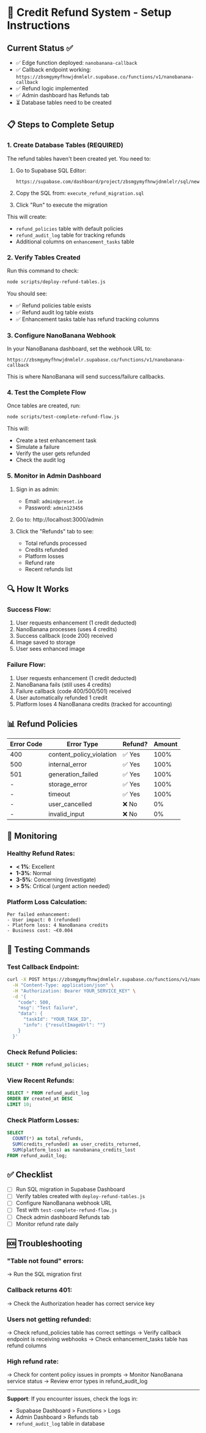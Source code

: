# 🔧 Credit Refund System - Setup Instructions

## Current Status ✅
- ✅ Edge function deployed: `nanobanana-callback`
- ✅ Callback endpoint working: `https://zbsmgymyfhnwjdnmlelr.supabase.co/functions/v1/nanobanana-callback`
- ✅ Refund logic implemented
- ✅ Admin dashboard has Refunds tab
- ⏳ Database tables need to be created

## 📋 Steps to Complete Setup

### 1. Create Database Tables (REQUIRED)
The refund tables haven't been created yet. You need to:

1. Go to Supabase SQL Editor:
   ```
   https://supabase.com/dashboard/project/zbsmgymyfhnwjdnmlelr/sql/new
   ```

2. Copy the SQL from: `execute_refund_migration.sql`

3. Click "Run" to execute the migration

This will create:
- `refund_policies` table with default policies
- `refund_audit_log` table for tracking refunds
- Additional columns on `enhancement_tasks` table

### 2. Verify Tables Created
Run this command to check:
```bash
node scripts/deploy-refund-tables.js
```

You should see:
- ✅ Refund policies table exists
- ✅ Refund audit log table exists
- ✅ Enhancement tasks table has refund tracking columns

### 3. Configure NanoBanana Webhook
In your NanoBanana dashboard, set the webhook URL to:
```
https://zbsmgymyfhnwjdnmlelr.supabase.co/functions/v1/nanobanana-callback
```

This is where NanoBanana will send success/failure callbacks.

### 4. Test the Complete Flow
Once tables are created, run:
```bash
node scripts/test-complete-refund-flow.js
```

This will:
- Create a test enhancement task
- Simulate a failure
- Verify the user gets refunded
- Check the audit log

### 5. Monitor in Admin Dashboard
1. Sign in as admin:
   - Email: `admin@preset.ie`
   - Password: `admin123456`

2. Go to: http://localhost:3000/admin

3. Click the "Refunds" tab to see:
   - Total refunds processed
   - Credits refunded
   - Platform losses
   - Refund rate
   - Recent refunds list

## 🔍 How It Works

### Success Flow:
1. User requests enhancement (1 credit deducted)
2. NanoBanana processes (uses 4 credits)
3. Success callback (code 200) received
4. Image saved to storage
5. User sees enhanced image

### Failure Flow:
1. User requests enhancement (1 credit deducted)
2. NanoBanana fails (still uses 4 credits)
3. Failure callback (code 400/500/501) received
4. User automatically refunded 1 credit
5. Platform loses 4 NanoBanana credits (tracked for accounting)

## 📊 Refund Policies

| Error Code | Error Type | Refund? | Amount |
|------------|------------|---------|--------|
| 400 | content_policy_violation | ✅ Yes | 100% |
| 500 | internal_error | ✅ Yes | 100% |
| 501 | generation_failed | ✅ Yes | 100% |
| - | storage_error | ✅ Yes | 100% |
| - | timeout | ✅ Yes | 100% |
| - | user_cancelled | ❌ No | 0% |
| - | invalid_input | ❌ No | 0% |

## 🚨 Monitoring

### Healthy Refund Rates:
- **< 1%**: Excellent
- **1-3%**: Normal
- **3-5%**: Concerning (investigate)
- **> 5%**: Critical (urgent action needed)

### Platform Loss Calculation:
```
Per failed enhancement:
- User impact: 0 (refunded)
- Platform loss: 4 NanoBanana credits
- Business cost: ~€0.004
```

## 📝 Testing Commands

### Test Callback Endpoint:
```bash
curl -X POST https://zbsmgymyfhnwjdnmlelr.supabase.co/functions/v1/nanobanana-callback \
  -H "Content-Type: application/json" \
  -H "Authorization: Bearer YOUR_SERVICE_KEY" \
  -d '{
    "code": 500,
    "msg": "Test failure",
    "data": {
      "taskId": "YOUR_TASK_ID",
      "info": {"resultImageUrl": ""}
    }
  }'
```

### Check Refund Policies:
```sql
SELECT * FROM refund_policies;
```

### View Recent Refunds:
```sql
SELECT * FROM refund_audit_log 
ORDER BY created_at DESC 
LIMIT 10;
```

### Check Platform Losses:
```sql
SELECT 
  COUNT(*) as total_refunds,
  SUM(credits_refunded) as user_credits_returned,
  SUM(platform_loss) as nanobanana_credits_lost
FROM refund_audit_log;
```

## ✅ Checklist
- [ ] Run SQL migration in Supabase Dashboard
- [ ] Verify tables created with `deploy-refund-tables.js`
- [ ] Configure NanoBanana webhook URL
- [ ] Test with `test-complete-refund-flow.js`
- [ ] Check admin dashboard Refunds tab
- [ ] Monitor refund rate daily

## 🆘 Troubleshooting

### "Table not found" errors:
→ Run the SQL migration first

### Callback returns 401:
→ Check the Authorization header has correct service key

### Users not getting refunded:
→ Check refund_policies table has correct settings
→ Verify callback endpoint is receiving webhooks
→ Check enhancement_tasks table has refund columns

### High refund rate:
→ Check for content policy issues in prompts
→ Monitor NanoBanana service status
→ Review error types in refund_audit_log

---

**Support**: If you encounter issues, check the logs in:
- Supabase Dashboard > Functions > Logs
- Admin Dashboard > Refunds tab
- `refund_audit_log` table in database